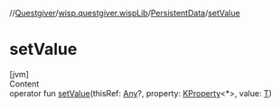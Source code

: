 //[Questgiver](../../index.md)/[wisp.questgiver.wispLib](../index.md)/[PersistentData](index.md)/[setValue](set-value.md)



# setValue  
[jvm]  
Content  
operator fun [setValue](set-value.md)(thisRef: [Any](https://kotlinlang.org/api/latest/jvm/stdlib/kotlin/-any/index.html)?, property: [KProperty](https://kotlinlang.org/api/latest/jvm/stdlib/kotlin.reflect/-k-property/index.html)<*>, value: [T](index.md))  



